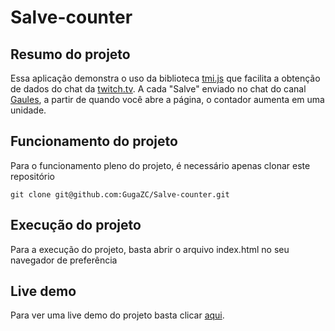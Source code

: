# Salve-counter

## Resumo do projeto
Essa aplicação demonstra o uso da biblioteca [tmi.js] que facilita a obtenção de dados do chat da [twitch.tv].
A cada "Salve" enviado no chat do canal [Gaules], a partir de quando você abre a página, o contador aumenta em uma unidade.


## Funcionamento do projeto

  Para o funcionamento pleno do projeto, é necessário apenas clonar este repositório

```
git clone git@github.com:GugaZC/Salve-counter.git
```

## Execução do projeto

Para a execução do projeto, basta abrir o arquivo index.html no seu navegador de preferência

## Live demo

Para ver uma live demo do projeto basta clicar [aqui].


  
[Gaules]: <https://twitch.tv/gaules>
[twitch.tv]: <https://twitch.tv>
[tmi.js]: <https://github.com/tmijs/tmi.js>
[aqui]: <https://salve-counter.vercel.app/>

